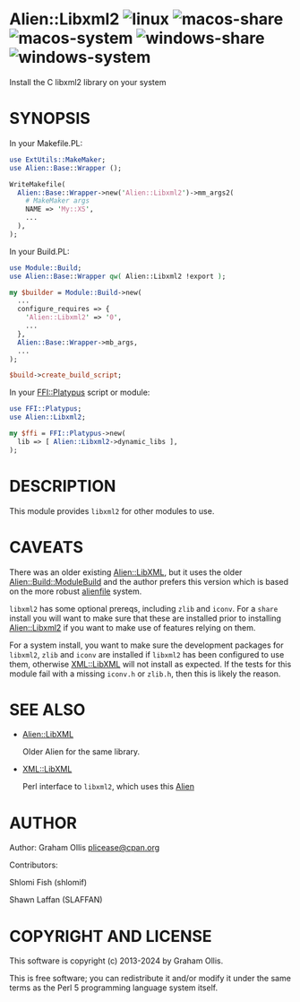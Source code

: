 # Alien::Libxml2 ![linux](https://github.com/PerlAlien/Alien-Libxml2/workflows/linux/badge.svg) ![macos-share](https://github.com/PerlAlien/Alien-Libxml2/workflows/macos-share/badge.svg) ![macos-system](https://github.com/PerlAlien/Alien-Libxml2/workflows/macos-system/badge.svg) ![windows-share](https://github.com/PerlAlien/Alien-Libxml2/workflows/windows-share/badge.svg) ![windows-system](https://github.com/PerlAlien/Alien-Libxml2/workflows/windows-system/badge.svg)

Install the C libxml2 library on your system

# SYNOPSIS

In your Makefile.PL:

```perl
use ExtUtils::MakeMaker;
use Alien::Base::Wrapper ();

WriteMakefile(
  Alien::Base::Wrapper->new('Alien::Libxml2')->mm_args2(
    # MakeMaker args
    NAME => 'My::XS',
    ...
  ),
);
```

In your Build.PL:

```perl
use Module::Build;
use Alien::Base::Wrapper qw( Alien::Libxml2 !export );

my $builder = Module::Build->new(
  ...
  configure_requires => {
    'Alien::Libxml2' => '0',
    ...
  },
  Alien::Base::Wrapper->mb_args,
  ...
);

$build->create_build_script;
```

In your [FFI::Platypus](https://metacpan.org/pod/FFI::Platypus) script or module:

```perl
use FFI::Platypus;
use Alien::Libxml2;

my $ffi = FFI::Platypus->new(
  lib => [ Alien::Libxml2->dynamic_libs ],
);
```

# DESCRIPTION

This module provides `libxml2` for other modules to use.

# CAVEATS

There was an older existing [Alien::LibXML](https://metacpan.org/pod/Alien::LibXML), but it uses the older
[Alien::Build::ModuleBuild](https://metacpan.org/pod/Alien::Build::ModuleBuild) and the author prefers this version which
is based on the more robust [alienfile](https://metacpan.org/pod/alienfile) system.

`libxml2` has some optional prereqs, including `zlib` and `iconv`.
For a `share` install you will want to make sure that these are installed
prior to installing [Alien::Libxml2](https://metacpan.org/pod/Alien::Libxml2) if you want to make use of features
relying on them.

For a system install, you want to make sure the development packages for
`libxml2`, `zlib` and `iconv` are installed if `libxml2` has been
configured to use them, otherwise [XML::LibXML](https://metacpan.org/pod/XML::LibXML) will not install as
expected.  If the tests for this module fail with a missing `iconv.h`
or `zlib.h`, then this is likely the reason.

# SEE ALSO

- [Alien::LibXML](https://metacpan.org/pod/Alien::LibXML)

    Older Alien for the same library.

- [XML::LibXML](https://metacpan.org/pod/XML::LibXML)

    Perl interface to `libxml2`, which uses this [Alien](https://metacpan.org/pod/Alien)

# AUTHOR

Author: Graham Ollis <plicease@cpan.org>

Contributors:

Shlomi Fish (shlomif)

Shawn Laffan (SLAFFAN)

# COPYRIGHT AND LICENSE

This software is copyright (c) 2013-2024 by Graham Ollis.

This is free software; you can redistribute it and/or modify it under
the same terms as the Perl 5 programming language system itself.
